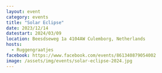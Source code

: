 ```yaml
---
layout: event
category: events
title: "Solar Eclipse"
date: 2023/12/14
datestart: 2024/03/09
location: Beesdseweg 1a 4104AW Culemborg, Netherlands
hosts:
  - Ruggengraatjes
facebook: https://www.facebook.com/events/861340879054002
image: /assets/img/events/solar-eclipse-2024.jpg
---
```

